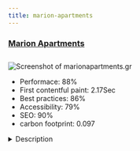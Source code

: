 ```yaml
---
title: marion-apartments
---
```


<div style="height: 3rem">
  <a href="https://marionapartments.gr"><h3>Marion Apartments</h3></a>
</div>
<img loading="lazy" src="/images/thumbs/marionapartments.gr.jpg" alt="Screenshot of marionapartments.gr" />
<ul>
  <li>Performace: 88%</li>
  <li>
    First contentful paint:
    2.17Sec
  </li>
  <li>Best practices: 86%</li>
  <li>Accessibility: 79%</li>
  <li>SEO: 90%</li>
  <li>carbon footprint: 0.097</li>
</ul>
<details>
  <summary>Description</summary>
  <p>“Marion Apartments” is a complex of renting apartments, each and every one being independent. They’re being located in Kourouta beach, one of the most beautiful costal region in Peloponnese, Greece. Every visitor can enjoy peaceful, family-friendly holidays with prices that everyone can afford. The owners are always welcome and willing to fulfill every wish of their guests and make their accommodation truly remarkable. The apartments are fully decorated in order to make themselves feel like home.The website is built in Joomla! 3.9, and developed with two different languages, Greek and English. The template that was used to develop this site is ehotelbooking which contains Helix Framework.The component J-Hotelreservation was also needed to create the ability of a website visitor to reserve an apartment. The need to apply a better style in the front-page was a job for Slideshow CK. Lastly, the module portfolio gallery image beautiful was installed to create a better user experience.</p>
</details>


